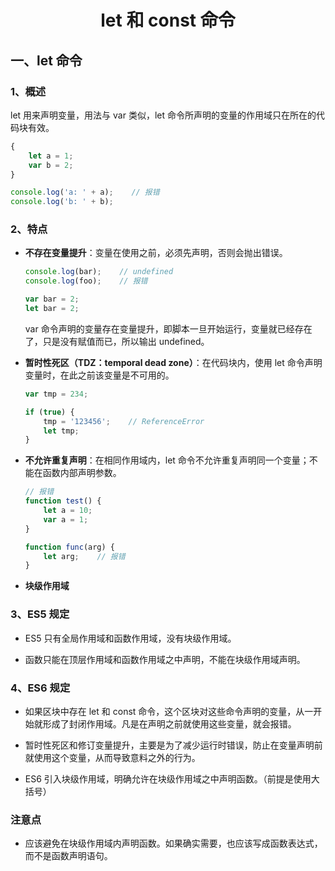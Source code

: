 # <center> let 和 const 命令

## 一、let 命令

### 1、概述
let 用来声明变量，用法与 var 类似，let 命令所声明的变量的作用域只在所在的代码块有效。

```javascript
{
	let a = 1;
	var b = 2;
}

console.log('a: ' + a);    // 报错
console.log('b: ' + b);
```

### 2、特点

- **不存在变量提升**：变量在使用之前，必须先声明，否则会抛出错误。

    ```javascript
    console.log(bar);    // undefined
    console.log(foo);    // 报错
    
    var bar = 2;
    let bar = 2;
    ```
    
    var 命令声明的变量存在变量提升，即脚本一旦开始运行，变量就已经存在了，只是没有赋值而已，所以输出 undefined。
    
- **暂时性死区（TDZ：temporal dead zone）**：在代码块内，使用 let 命令声明变量时，在此之前该变量是不可用的。

    ```javascript
    var tmp = 234;
    
    if (true) {
        tmp = '123456';    // ReferenceError
        let tmp;
    }
    ```
    
- **不允许重复声明**：在相同作用域内，let 命令不允许重复声明同一个变量；不能在函数内部声明参数。

    ```javascript
    // 报错
    function test() {
        let a = 10;
        var a = 1;
    }
    
    function func(arg) {
        let arg;    // 报错
    }
    ```
    
- **块级作用域**


### 3、ES5 规定

- ES5 只有全局作用域和函数作用域，没有块级作用域。

- 函数只能在顶层作用域和函数作用域之中声明，不能在块级作用域声明。
  
### 4、ES6 规定

- 如果区块中存在 let 和 const 命令，这个区块对这些命令声明的变量，从一开始就形成了封闭作用域。凡是在声明之前就使用这些变量，就会报错。

- 暂时性死区和修订变量提升，主要是为了减少运行时错误，防止在变量声明前就使用这个变量，从而导致意料之外的行为。

- ES6 引入块级作用域，明确允许在块级作用域之中声明函数。（前提是使用大括号）

### 注意点

- 应该避免在块级作用域内声明函数。如果确实需要，也应该写成函数表达式，而不是函数声明语句。